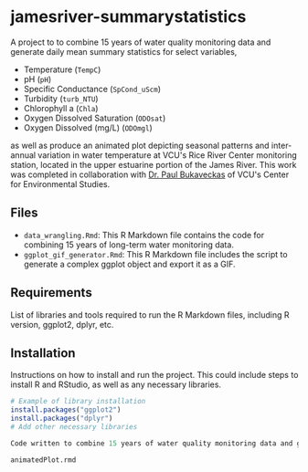 # jamesriver-summarystatistics

A project to to combine 15 years of water quality monitoring data and generate daily mean summary statistics for select variables,

* Temperature (`TempC`)
* pH (`pH`)
* Specific Conductance (`SpCond_uScm`)
* Turbidity (`turb_NTU`)
* Chlorophyll a (`Chla`)
* Oxygen Dissolved Saturation (`ODOsat`)
* Oxygen Dissolved (mg/L) (`ODOmgl`)

as well as produce an animated plot depicting seasonal patterns and inter-annual variation in water temperature at VCU's Rice River Center monitoring station, located in the upper estuarine portion of the James River. This work was completed in collaboration with [Dr. Paul Bukaveckas](https://blogs.vcu.edu/pabukaveckas/) of VCU's Center for Environmental Studies.

## Files

- `data_wrangling.Rmd`: This R Markdown file contains the code for combining 15 years of long-term water monitoring data.
- `ggplot_gif_generator.Rmd`: This R Markdown file includes the script to generate a complex ggplot object and export it as a GIF.

## Requirements

List of libraries and tools required to run the R Markdown files, including R version, ggplot2, dplyr, etc.

## Installation

Instructions on how to install and run the project. This could include steps to install R and RStudio, as well as any necessary libraries.

```r
# Example of library installation
install.packages("ggplot2")
install.packages("dplyr")
# Add other necessary libraries

Code written to combine 15 years of water quality monitoring data and generate daily mean summary statistics for select variables.

animatedPlot.rmd 

